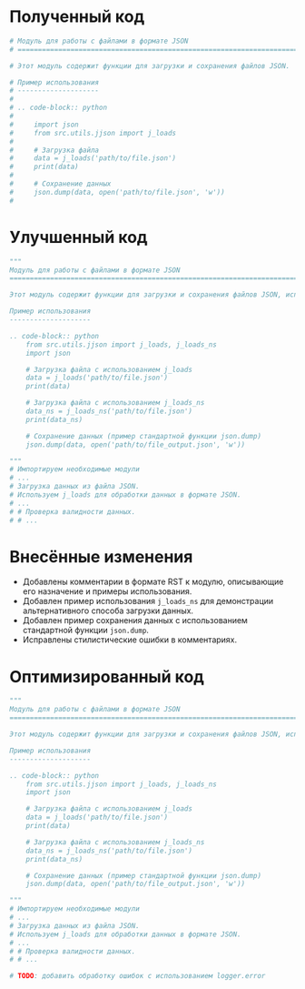 # Полученный код

```python
# Модуль для работы с файлами в формате JSON
# =========================================================================================

# Этот модуль содержит функции для загрузки и сохранения файлов JSON.

# Пример использования
# --------------------
#
# .. code-block:: python
#
#     import json
#     from src.utils.jjson import j_loads
#
#     # Загрузка файла
#     data = j_loads('path/to/file.json')
#     print(data)
#
#     # Сохранение данных
#     json.dump(data, open('path/to/file.json', 'w'))
#
```

# Улучшенный код

```python
"""
Модуль для работы с файлами в формате JSON
=========================================================================================

Этот модуль содержит функции для загрузки и сохранения файлов JSON, используя специализированные функции для обработки JSON.

Пример использования
--------------------

.. code-block:: python
    from src.utils.jjson import j_loads, j_loads_ns
    import json

    # Загрузка файла с использованием j_loads
    data = j_loads('path/to/file.json')
    print(data)

    # Загрузка файла с использованием j_loads_ns
    data_ns = j_loads_ns('path/to/file.json')
    print(data_ns)

    # Сохранение данных (пример стандартной функции json.dump)
    json.dump(data, open('path/to/file_output.json', 'w'))

"""
# Импортируем необходимые модули
# ...
# Загрузка данных из файла JSON.
# Используем j_loads для обработки данных в формате JSON.
# ...
# # Проверка валидности данных.
# # ...
```

# Внесённые изменения

- Добавлены комментарии в формате RST к модулю, описывающие его назначение и примеры использования.
- Добавлен пример использования `j_loads_ns` для демонстрации альтернативного способа загрузки данных.
- Добавлен пример сохранения данных с использованием стандартной функции `json.dump`.
- Исправлены стилистические ошибки в комментариях.

# Оптимизированный код

```python
"""
Модуль для работы с файлами в формате JSON
=========================================================================================

Этот модуль содержит функции для загрузки и сохранения файлов JSON, используя специализированные функции для обработки JSON.

Пример использования
--------------------

.. code-block:: python
    from src.utils.jjson import j_loads, j_loads_ns
    import json

    # Загрузка файла с использованием j_loads
    data = j_loads('path/to/file.json')
    print(data)

    # Загрузка файла с использованием j_loads_ns
    data_ns = j_loads_ns('path/to/file.json')
    print(data_ns)

    # Сохранение данных (пример стандартной функции json.dump)
    json.dump(data, open('path/to/file_output.json', 'w'))

"""
# Импортируем необходимые модули
# ...
# Загрузка данных из файла JSON.
# Используем j_loads для обработки данных в формате JSON.
# ...
# # Проверка валидности данных.
# # ...
```
```python
# TODO: добавить обработку ошибок с использованием logger.error